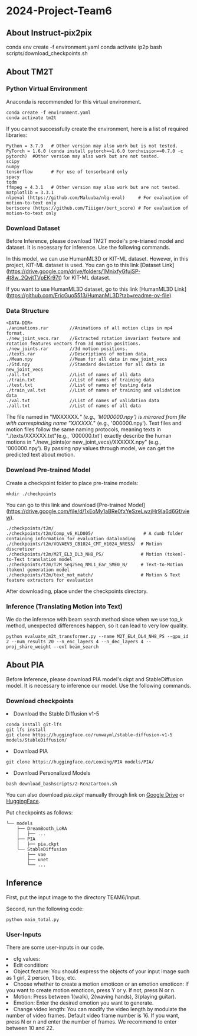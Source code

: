 # 2024-Project-Team6

## About Instruct-pix2pix

conda env create -f environment.yaml
conda activate ip2p
bash scripts/download_checkpoints.sh

## About TM2T

### Python Virtual Environment

Anaconda is recommended for this virtual environment.

```
conda create -f environment.yaml
conda activate tm2t
```

If you cannot successfully create the environment, here is a list of required libraries:
```
Python = 3.7.9   # Other version may also work but is not tested.
PyTorch = 1.6.0 (conda install pytorch==1.6.0 torchvision==0.7.0 -c pytorch)  #Other version may also work but are not tested.
scipy
numpy
tensorflow       # For use of tensorboard only
spacy
tqdm
ffmpeg = 4.3.1   # Other version may also work but are not tested.
matplotlib = 3.3.1
nlpeval (https://github.com/Maluuba/nlg-eval)     # For evaluation of motion-to-text only
bertscore (https://github.com/Tiiiger/bert_score) # For evaluation of motion-to-text only
```

### Download Dataset

Before Inference, please download TM2T model's pre-trianed model and dataset. It is necessary for inference.
Use the following commands.

In this model, we can use HumanML3D or KIT-ML dataset. However, in this project, KIT-ML dataset is used.
You can go to this link [Dataset Link] (https://drive.google.com/drive/folders/1MnixfyGfujSP-4t8w_2QvjtTVpEKr97t) for KIT-ML dataset.

If you want to use HumanML3D dataset, go to this link [HumanML3D Link] (https://github.com/EricGuo5513/HumanML3D?tab=readme-ov-file).

### Data Structure
```
<DATA-DIR>
./animations.rar        //Animations of all motion clips in mp4 format.
./new_joint_vecs.rar    //Extracted rotation invariant feature and rotation features vectors from 3d motion positions.
./new_joints.rar        //3d motion positions.
./texts.rar             //Descriptions of motion data.
./Mean.npy              //Mean for all data in new_joint_vecs
./Std.npy               //Standard deviation for all data in new_joint_vecs
./all.txt               //List of names of all data
./train.txt             //List of names of training data
./test.txt              //List of names of testing data
./train_val.txt         //List of names of training and validation data
./val.txt               //List of names of validation data
./all.txt               //List of names of all data
```

The file named in "MXXXXXX.*" (e.g., 'M000000.npy') is mirrored from file with correspinding name "XXXXXX.*" (e.g., '000000.npy'). Text files and motion files follow the same naming protocols, meaning texts in "./texts/XXXXXX.txt"(e.g., '000000.txt') exactly describe the human motions in "./new_joints(or new_joint_vecs)/XXXXXX.npy" (e.g., '000000.npy'). By passing npy values through model, we can get the predicted text about motion.


### Download Pre-trained Model
Create a checkpoint folder to place pre-traine models:
```
mkdir ./checkpoints
```

You can go to this link and download [Pre-trained Model] (https://drive.google.com/file/d/1xEoMy1aBRe0fxYeSzeLwzjHr9Ia6d6Gf/view).

```
./checkpoints/t2m/
./checkpoints/t2m/Comp_v6_KLD005/                   # A dumb folder containing information for evaluation dataloading
./checkpoints/t2m/VQVAEV3_CB1024_CMT_H1024_NRES3/  # Motion discretizer
./checkpoints/t2m/M2T_EL3_DL3_NH8_PS/              # Motion (token)-to-Text translation model
./checkpoints/t2m/T2M_Seq2Seq_NML1_Ear_SME0_N/     # Text-to-Motion (token) generation model
./checkpoints/t2m/text_mot_match/                  # Motion & Text feature extractors for evaluation
```

After downloading, place under the checkpoints directory.

### Inference (Translating Motion into Text)

We do the inference with beam search method since when we use top_k method, unexpected differences happen, so it can lead to very low quality.

```
python evaluate_m2t_transformer.py --name M2T_EL4_DL4_NH8_PS --gpu_id 2 --num_results 20 --n_enc_layers 4 --n_dec_layers 4 --proj_share_weight --ext beam_search
```


## About PIA

Before Inference, please download PIA model's ckpt and StableDiffusion model. It is necessary to inference our model.
Use the following commands.

### Download checkpoints
<li>Download the Stable Diffusion v1-5</li>

```
conda install git-lfs
git lfs install
git clone https://huggingface.co/runwayml/stable-diffusion-v1-5 models/StableDiffusion/
```

<li>Download PIA</li>

```
git clone https://huggingface.co/Leoxing/PIA models/PIA/
```

<li>Download Personalized Models</li>

```
bash download_bashscripts/2-RcnzCartoon.sh
```


You can also download *pia.ckpt* manually through link on [Google Drive](https://drive.google.com/file/d/1RL3Fp0Q6pMD8PbGPULYUnvjqyRQXGHwN/view?usp=drive_link)
or [HuggingFace](https://huggingface.co/Leoxing/PIA).

Put checkpoints as follows:
```
└── models
    ├── DreamBooth_LoRA
    │   ├── ...
    ├── PIA
    │   ├── pia.ckpt
    └── StableDiffusion
        ├── vae
        ├── unet
        └── ...
```

## Inference
First, put the input image to the directory TEAM6/Input.

Second, run the following code:
```
python main_total.py
```
### User-Inputs
There are some user-inputs in our code.

<li>cfg values: </li>
<li>Edit condition: </li>
<li>Object feature: You should express the objects of your input image such as 1 girl, 2 person, 1 boy, etc.</li>
<li>Choose whether to create a motion emoticon or an emotion emoticon: If you want to create motion emoticon, press Y or y. If not, press N or n.</li>
<li>Motion: Press between 1(walk), 2(waving hands), 3(playing guitar). </li>
<li>Emotion: Enter the desired emotion you want to generate.</li>
<li>Change video length: You can modify the video length by modulate the number of video frames. Default video frame number is 16. If you want, press N or n and enter the number of frames. We recommend to enter between 10 and 22.</li>
